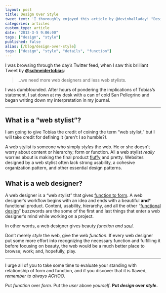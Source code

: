 ```yaml
---
layout: post
title: Design Over Style
tweet_text: 'I thoroughly enjoyed this article by @devinhalladay! "Design Over Style":'
categories: articles
custom_type: article
date: "2013-3-5 9:06:00"
tags: ["design", "style"]
published: false
alias: [/blog/design-over-style]
tags: ["design", "style", "details", "function"]
---
```

I was browsing through the day’s Twitter feed, when I saw this brilliant Tweet by **[@schneidertobias](http://twitter.com/schneidertobias)**:

> ...we need more web designers and less web stylists.

I was dumbfounded. After hours of pondering the implications of Tobias’s statement, I sat down at my desk with a can of cold San Pellegrino and began writing down my interpretation in my journal.

----

## What is a “web stylist”?
I am going to give Tobias the credit of coining the term “web stylist,” but I will take credit for defining it (aren't I so humble?).

A web stylist is someone who simply *styles* the web. He or she doesn't worry about content or hierarchy; form or function. All a web stylist *really* worries about is making the final product [fluffy](http://www.youtube.com/watch?v=D4i7vS_UO4Q) and pretty. Websites designed by a web stylist often lack strong usability, a cohesive organization pattern, and other essential design patterns.

## What is a web designer?
A web designer is a “web stylist” that gives [function to form](http://www.smashingmagazine.com/2010/03/23/does-form-follow-function/). A web designer’s workflow begins with an idea and ends with a beautiful **and*** functional product. Content, usability, hierarchy, and all the other “[functional design](http://www.smashingmagazine.com/2008/08/05/7-essential-guidelines-for-functional-design/)” buzzwords are the some of the first and last things that enter a web designer’s mind while working on a project.

In other words, a web designer gives beauty *function and [soul](http://devinhalladay.com/blog/designer-of-souls/)*.

Don’t merely *style* the web, give the web *function*. If every web designer put some more effort into recognizing the necessary function and fulfilling it before focusing on beauty, the web would be a much better place to browse; work; and, hopefully, play.

----

I urge all of you to take some time to evaluate your standing with relationship of form and function, and if you discover that it is flawed, *remember to always ACHOO*.

Put *function* over *form*.
Put the *user* above *yourself*.
**Put *design* over *style*.**